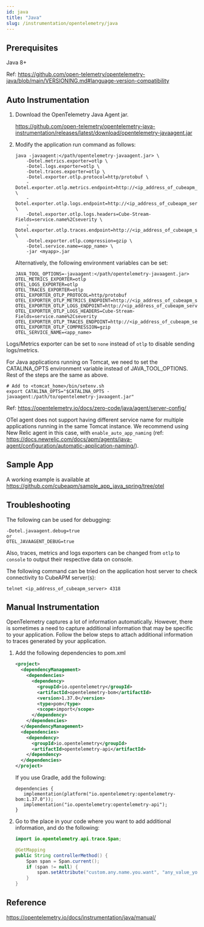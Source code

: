 ```yaml
---
id: java
title: "Java"
slug: /instrumentation/opentelemetry/java
---
```


## Prerequisites

Java 8+

Ref: https://github.com/open-telemetry/opentelemetry-java/blob/main/VERSIONING.md#language-version-compatibility

## Auto Instrumentation

1. Download the OpenTelemetry Java Agent jar.

   https://github.com/open-telemetry/opentelemetry-java-instrumentation/releases/latest/download/opentelemetry-javaagent.jar

2. Modify the application run command as follows:

   ```shell
   java -javaagent:</path/opentelemetry-javaagent.jar> \
       -Dotel.metrics.exporter=otlp \
       -Dotel.logs.exporter=otlp \
       -Dotel.traces.exporter=otlp \
       -Dotel.exporter.otlp.protocol=http/protobuf \
       -Dotel.exporter.otlp.metrics.endpoint=http://<ip_address_of_cubeapm_server>:3130/api/metrics/v1/save/otlp \
       -Dotel.exporter.otlp.logs.endpoint=http://<ip_address_of_cubeapm_server>:3130/api/logs/insert/opentelemetry/v1/logs \
       -Dotel.exporter.otlp.logs.headers=Cube-Stream-Fields=service.name%2Cseverity \
       -Dotel.exporter.otlp.traces.endpoint=http://<ip_address_of_cubeapm_server>:4318/v1/traces \
       -Dotel.exporter.otlp.compression=gzip \
       -Dotel.service.name=<app_name> \
       -jar <myapp>.jar
   ```

   Alternatively, the following environment variables can be set:

   ```shell
   JAVA_TOOL_OPTIONS=-javaagent:</path/opentelemetry-javaagent.jar>
   OTEL_METRICS_EXPORTER=otlp
   OTEL_LOGS_EXPORTER=otlp
   OTEL_TRACES_EXPORTER=otlp
   OTEL_EXPORTER_OTLP_PROTOCOL=http/protobuf
   OTEL_EXPORTER_OTLP_METRICS_ENDPOINT=http://<ip_address_of_cubeapm_server>:3130/api/metrics/v1/save/otlp
   OTEL_EXPORTER_OTLP_LOGS_ENDPOINT=http://<ip_address_of_cubeapm_server>:3130/api/logs/insert/opentelemetry/v1/logs
   OTEL_EXPORTER_OTLP_LOGS_HEADERS=Cube-Stream-Fields=service.name%2Cseverity
   OTEL_EXPORTER_OTLP_TRACES_ENDPOINT=http://<ip_address_of_cubeapm_server>:4318/v1/traces
   OTEL_EXPORTER_OTLP_COMPRESSION=gzip
   OTEL_SERVICE_NAME=<app_name>
   ```

Logs/Metrics exporter can be set to `none` instead of `otlp` to disable sending logs/metrics.

For Java applications running on Tomcat, we need to set the CATALINA_OPTS environment variable instead of JAVA_TOOL_OPTIONS. Rest of the steps are the same as above.

```shell
# Add to <tomcat_home>/bin/setenv.sh
export CATALINA_OPTS="$CATALINA_OPTS -javaagent:/path/to/opentelemetry-javaagent.jar"
```

Ref: https://opentelemetry.io/docs/zero-code/java/agent/server-config/

OTel agent does not support having different service name for multiple applications running in the same Tomcat instance. We recommend using New Relic agent in this case, with `enable_auto_app_naming` (ref: https://docs.newrelic.com/docs/apm/agents/java-agent/configuration/automatic-application-naming/).

## Sample App

A working example is available at https://github.com/cubeapm/sample_app_java_spring/tree/otel

## Troubleshooting

The following can be used for debugging:

```
-Dotel.javaagent.debug=true
or
OTEL_JAVAAGENT_DEBUG=true
```

Also, traces, metrics and logs exporters can be changed from `otlp` to `console` to output their respective data on console.

The following command can be tried on the application host server to check connectivity to CubeAPM server(s):

```shell
telnet <ip_address_of_cubeapm_server> 4318
```

## Manual Instrumentation

OpenTelemetry captures a lot of information automatically. However, there is sometimes a need to capture
additional information that may be specific to your application. Follow the below steps to attach additional
information to traces generated by your application.

1. Add the following dependencies to pom.xml

   ```xml
   <project>
     <dependencyManagement>
       <dependencies>
         <dependency>
           <groupId>io.opentelemetry</groupId>
           <artifactId>opentelemetry-bom</artifactId>
           <version>1.37.0</version>
           <type>pom</type>
           <scope>import</scope>
         </dependency>
       </dependencies>
     </dependencyManagement>
     <dependencies>
       <dependency>
         <groupId>io.opentelemetry</groupId>
         <artifactId>opentelemetry-api</artifactId>
       </dependency>
     </dependencies>
   </project>
   ```

   If you use Gradle, add the following:

   ```
   dependencies {
      implementation(platform("io.opentelemetry:opentelemetry-bom:1.37.0"));
      implementation("io.opentelemetry:opentelemetry-api");
   }
   ```

2. Go to the place in your code where you want to add additional information, and do the following:

   ```java
   import io.opentelemetry.api.trace.Span;

   @GetMapping
   public String controllerMethod() {
       Span span = Span.current();
       if (span != null) {
           span.setAttribute("custom.any.name.you.want", "any_value_you_want");
       }
   }
   ```

## Reference

https://opentelemetry.io/docs/instrumentation/java/manual/
